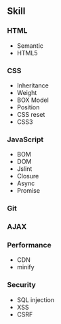 ## Skill

### HTML

* Semantic
* HTML5

### CSS

* Inheritance
* Weight
* BOX Model
* Position
* CSS reset
* CSS3

### JavaScript

* BOM
* DOM
* Jslint
* Closure
* Async
* Promise

### Git

### AJAX

### Performance

* CDN
* minify

### Security

* SQL injection
* XSS
* CSRF
